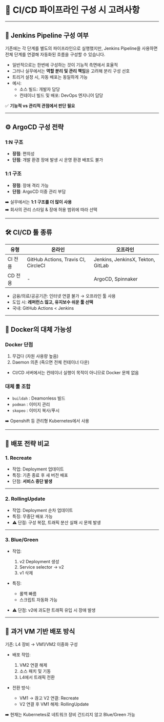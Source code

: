 # 🚀 CI/CD 파이프라인 구성 시 고려사항

---

## 🧩 Jenkins Pipeline 구성 여부

기존에는 각 단계를 별도의 파이프라인으로 실행했지만, Jenkins Pipeline을 사용하면 전체 단계를 연결해 자동화된 흐름을 구성할 수 있습니다.

- 일반적으로는 한번에 구성하는 것이 기능적 측면에서 효율적
- 그러나 실무에서는 **역할 분리 및 관리 책임**을 고려해 분리 구성 선호
- 트리거 설정 시, 자동 배포는 동일하게 가능
- 예시:
  - 소스 빌드: 개발자 담당
  - 컨테이너 빌드 및 배포: DevOps 엔지니어 담당

✅ **기능적 vs 관리적 관점에서 판단 필요**

---

## ⚙️ ArgoCD 구성 전략

### 1:N 구조
- **장점**: 편의성
- **단점**: 개발 환경 장애 발생 시 운영 환경 배포도 불가

### 1:1 구조
- **장점**: 장애 격리 가능
- **단점**: ArgoCD 이중 관리 부담

➡️ 실무에서는 **1:1 구조를 더 많이 사용**  
➡️ 회사의 관리 스타일 & 장애 허용 범위에 따라 선택

---

## 🛠️ CI/CD 툴 종류

| 유형 | 온라인 | 오프라인 |
|------|--------|----------|
| CI 전용 | GitHub Actions, Travis CI, CircleCI | Jenkins, JenkinsX, Tekton, GitLab |
| CD 전용 | - | ArgoCD, Spinnaker |

- 금융/의료/공공기관: 인터넷 연결 불가 → 오프라인 툴 사용
- 도입 시: **레퍼런스 많고, 유지보수 쉬운 툴 선택**
- 국내: GitHub Actions < Jenkins

---

## 🐳 Docker의 대체 가능성

### Docker 단점
1. 무겁다 (자원 사용량 높음)
2. Daemon 의존 (죽으면 전체 컨테이너 다운)

- CI/CD 서버에서는 컨테이너 실행이 목적이 아니므로 Docker 문제 없음

### 대체 툴 조합
- `buildah` : Deamonless 빌드
- `podman` : 이미지 관리
- `skopeo` : 이미지 복사/푸시

➡️ Openshift 등 관리형 Kubernetes에서 사용

---

## 🚦 배포 전략 비교

### 1. Recreate

- 작업: Deployment 업데이트
- 특징: 기존 종료 후 새 버전 배포
- 단점: **서비스 중단 발생**

---

### 2. RollingUpdate

- 작업: Deployment 순차 업데이트
- 특징: 무중단 배포 가능
- ⚠️ 단점: 구성 복잡, 트래픽 분산 실패 시 문제 발생

---

### 3. Blue/Green

- 작업:
  1. v2 Deployment 생성
  2. Service selector → v2
  3. v1 삭제

- 특징:
  - 롤백 빠름
  - 스크립트 자동화 가능
- ⚠️ 단점: v2에 과도한 트래픽 유입 시 장애 발생

---

## 🧱 과거 VM 기반 배포 방식

기존: L4 장비 → VM1/VM2 이중화 구성

- 배포 작업:
  1. VM2 연결 해제
  2. 소스 패치 및 기동
  3. L4에서 트래픽 전환

- 전환 방식:
  - VM1 → 끊고 V2 연결: Recreate
  - V2 연결 후 VM1 해제: RollingUpdate

➡️ 현재는 Kubernetes로 네트워크 장비 건드리지 않고 Blue/Green 가능
